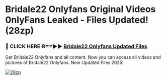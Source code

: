 # Bridale22 Onlyfans Original Videos 0nlyFans Leaked - Files Updated! (28zp)

<h3>🔴 CLICK HERE 🌐==►► <a href="https://tinyurl.com/2jnfzry5" rel="nofollow">Bridale22 Onlyfans Updated Files</a></h3>

Get Bridale22 Onlyfans and all content. Now you can access all videos and pictures of Bridale22 Onlyfans. New Updated Files 2025!

[![28zp](https://i.imgur.com/GyGTBgg.gif)](https://tinyurl.com/2jnfzry5)
